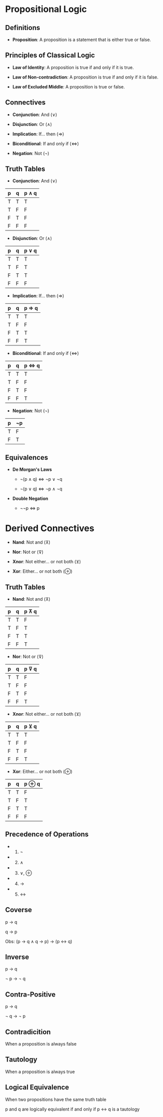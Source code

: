 # Propositional Logic

## Definitions

- **Proposition**: A proposition is a statement that is either true or false.

## Principles of Classical Logic

- **Law of Identity**: A proposition is true if and only if it is true.

- **Law of Non-contradiction**: A proposition is true if and only if it is false.

- **Law of Excluded Middle**: A proposition is true or false.

## Connectives

- **Conjunction**: And (∨)

- **Disjunction**: Or (∧)

- **Implication**: If... then (⇒)

- **Biconditional**: If and only if (⇔)

- **Negation**: Not (¬)

## Truth Tables

- **Conjunction**: And (∨)

| p | q | p ∧ q |
|---|---|-------|
| T | T | T     |
| T | F | F     |
| F | T | F     |
| F | F | F     |

- **Disjunction**: Or (∧)

| p | q | p ∨ q |
|---|---|-------|
| T | T | T     |
| T | F | T     |
| F | T | T     |
| F | F | F     |

- **Implication**: If... then (⇒)

| p | q | p ⇒ q |
|---|---|-------|
| T | T | T     |
| T | F | F     |
| F | T | T     |
| F | F | T     |

- **Biconditional**: If and only if (⇔)

| p | q | p ⇔ q |
|---|---|-------|
| T | T | T     |
| T | F | F     |
| F | T | F     |
| F | F | T     |

- **Negation**: Not (¬)

| p | ¬p |
|---|----|
| T | F  |
| F | T  |

## Equivalences

- **De Morgan's Laws**

  - ¬(p ∧ q) ⇔ ¬p ∨ ¬q

  - ¬(p ∨ q) ⇔ ¬p ∧ ¬q

- **Double Negation**

    - ¬¬p ⇔ p


# Derived Connectives

- **Nand**: Not and (⊼)

- **Nor**: Not or (⊽)

- **Xnor**: Not either... or not both (⊻)

- **Xor**: Either... or not both (⊕)

## Truth Tables

- **Nand**: Not and (⊼)

| p | q | p ⊼ q |
|---|---|-------|
| T | T | F     |
| T | F | T     |
| F | T | T     |
| F | F | T     |

- **Nor**: Not or (⊽)

| p | q | p ⊽ q |
|---|---|-------|
| T | T | F     |
| T | F | F     |
| F | T | F     |
| F | F | T     |

- **Xnor**: Not either... or not both (⊻)

| p | q | p ⊻ q |
|---|---|-------|
| T | T | T     |
| T | F | F     |
| F | T | F     |
| F | F | T     |

- **Xor**: Either... or not both (⊕)

| p | q | p ⊕ q |
|---|---|-------|
| T | T | F     |
| T | F | T     |
| F | T | T     |
| F | F | F     |

## Precedence of Operations

- 1) ¬

- 2) ∧

- 3) ∨, ⊕

- 4) →

- 5) ↔

## Coverse

p → q

q → p

Obs: (p → q ∧ q → p) → (p ↔ q)

## Inverse

p → q

¬ p → ¬ q

## Contra-Positive

p → q

¬ q → ¬ p

## Contradicition

When a proposition is always false

## Tautology

When a proposition is always true

## Logical Equivalence

When two propositions have the same truth table

p and q are logically equivalent if and only if p ↔ q is a tautology
